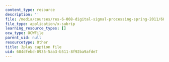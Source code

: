 ```yaml
---
content_type: resource
description: ''
file: /media/courses/res-6-008-digital-signal-processing-spring-2011/684dfebd09355aa3b5118f92ba9afde7_14Vg7GyCVLY.vtt
file_type: application/x-subrip
learning_resource_types: []
ocw_type: OCWFile
parent_uid: null
resourcetype: Other
title: 3play caption file
uid: 684dfebd-0935-5aa3-b511-8f92ba9afde7
---
```

